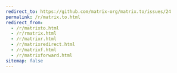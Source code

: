 ```yaml
---
redirect_to: https://github.com/matrix-org/matrix.to/issues/24
permalink: /r/matrix.to.html
redirect_from:
  - /r/matrixto.html
  - /r/rmatrix.html
  - /r/matrixr.html
  - /r/matrixredirect.html
  - /r/matrixf.html
  - /r/matrixforward.html
sitemap: false
---
```

